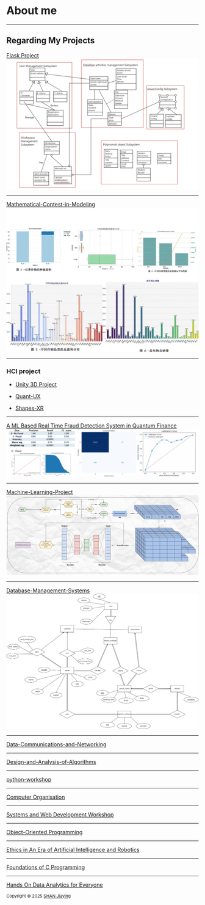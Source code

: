 # About me

---

## Regarding My Projects 

[Flask Project](https://github.com/SHAN-Jiaying/flask_project)
<img src="images/flask.jpg?raw=true"/>

---
[Mathematical-Contest-in-Modeling](https://github.com/SHAN-Jiaying/Mathematical-Contest-in-Modeling)
<img src="images/Mathematical.jpg?raw=true"/>

---
### HCI project
- [Unity 3D Project](https://github.com/SHAN-Jiaying/unity3D_project)

- [Quant-UX](https://github.com/SHAN-Jiaying/Quant-UX)

- [Shapes-XR](https://github.com/SHAN-Jiaying/ShapesXR)

---
[A ML Based Real Time Fraud Detection System in Quantum Finance](https://github.com/SHAN-Jiaying/A-ML-Based-Real-Time-Fraud-Detection-System-in-Quantum-Finance?tab=readme-ov-file#a-ml-based-real-time-fraud-detection-system-in-quantum-finance)
<img src="images/qf.jpg?raw=true"/>

---
[Machine-Learning-Project](https://github.com/SHAN-Jiaying/Machine-Learning-Project)
<img src="images/ml.jpg?raw=true"/>

---
[Database-Management-Systems](https://github.com/SHAN-Jiaying/Database-Management-Systems/tree/main)
<img src="images/E-R.jpg?raw=true"/>

---
[Data-Communications-and-Networking]([http://example.com/](https://github.com/SHAN-Jiaying/Data-Communications-and-Networking))

---
[Design-and-Analysis-of-Algorithms](https://github.com/SHAN-Jiaying/Design-and-Analysis-of-Algorithms)

---
[python-workshop](https://github.com/SHAN-Jiaying/python-workshop)

---
[Computer Organisation](http://example.com/)

---
[Systems and Web Development Workshop](https://github.com/SHAN-Jiaying/Systems-and-Web-Development-Workshop)

---
[Object-Oriented Programming](https://github.com/SHAN-Jiaying/Object-Oriented-Programming/upload)

---
[Ethics in An Era of Artificial Intelligence and Robotics](https://github.com/SHAN-Jiaying/Ethics-in-An-Era-of-Artificial-Intelligence-and-Robotics-)

---
[Foundations of C Programming](https://github.com/SHAN-Jiaying/Foundations-of-C-Programming/tree/main)

---
[Hands On Data Analytics for Everyone](https://github.com/SHAN-Jiaying/SHAN-Jiaying-Hands-On-Data-Analytics-for-Everyone)

<p style="font-size:11px">Copyright © 2025 <a href="https://shan-jiaying.github.io/">SHAN Jiaying</a></p>
